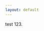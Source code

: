 ```yaml
---
layout: default
---
```

<!--title: "Dr. Christina Ertural"-->
<!-- Link the CSS file -->
<link rel="stylesheet" href="scripts/custom.css">

<!--# Welcome to my GitHub Pages site!

Visit the [2020 -- 2024 website](./index_old.md)!

Create a container for the JavaScript-generated content
<div class="container">
</div>-->

<!-- Link to the JavaScript file -->
<!--<script src="scripts/index.js"></script> -->


test 123.

